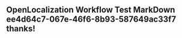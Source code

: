 <properties
ms.topic="hero-topic"
ms.test1="hero-topic"
ms.test2="test"/>


## OpenLocalization Workflow Test MarkDown ee4d64c7-067e-46f6-8b93-587649ac33f7 thanks!



<!--HONumber=Jul16_HO4-->


